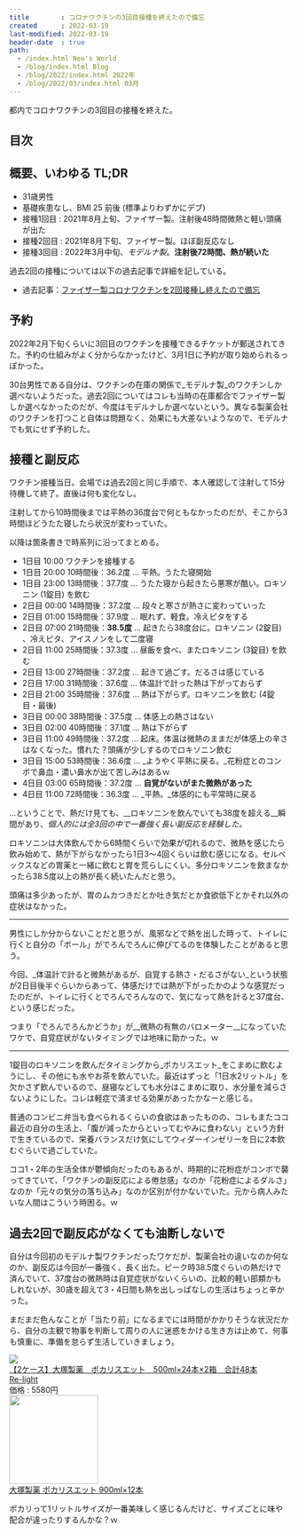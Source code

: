 ```yaml
---
title        : コロナワクチンの3回目接種を終えたので備忘
created      : 2022-03-19
last-modified: 2022-03-19
header-date  : true
path:
  - /index.html Neo's World
  - /blog/index.html Blog
  - /blog/2022/index.html 2022年
  - /blog/2022/03/index.html 03月
---
```


都内でコロナワクチンの3回目の接種を終えた。

## 目次

## 概要、いわゆる TL;DR

- 31歳男性
- 基礎疾患なし、BMI 25 前後 (標準よりわずかにデブ)
- 接種1回目 : 2021年8月上旬、ファイザー製。注射後48時間微熱と軽い頭痛が出た
- 接種2回目 : 2021年8月下旬、ファイザー製。ほぼ副反応なし
- 接種3回目 : 2022年3月中旬、_モデルナ製_。__注射後72時間、熱が続いた__

過去2回の接種については以下の過去記事で詳細を記している。

- 過去記事：[ファイザー製コロナワクチンを2回接種し終えたので備忘](/blog/2021/09/25-01.html)

## 予約

2022年2月下旬くらいに3回目のワクチンを接種できるチケットが郵送されてきた。予約の仕組みがよく分からなかったけど、3月1日に予約が取り始められるっぽかった。

30台男性である自分は、ワクチンの在庫の関係で_モデルナ製_のワクチンしか選べないようだった。過去2回についてはコレも当時の在庫都合でファイザー製しか選べなかったのだが、今度はモデルナしか選べないという。異なる製薬会社のワクチンを打つこと自体は問題なく、効果にも大差ないようなので、モデルナでも気にせず予約した。

## 接種と副反応

ワクチン接種当日。会場では過去2回と同じ手順で、本人確認して注射して15分待機して終了。直後は何も変化なし。

注射してから10時間後までは平熱の36度台で何ともなかったのだが、そこから3時間ほどうたた寝したら状況が変わっていた。

以降は箇条書きで時系列に沿ってまとめる。

- 1日目 10:00 ワクチンを接種する
- 1日目 20:00 10時間後：36.2度 … 平熱。うたた寝開始
- 1日目 23:00 13時間後：37.7度 … うたた寝から起きたら悪寒が酷い。ロキソニン (1錠目) を飲む
- 2日目 00:00 14時間後：37.2度 … 段々と寒さが熱さに変わっていった
- 2日目 01:00 15時間後：37.9度 … 眠れず、軽食。冷えピタをする
- 2日目 07:00 21時間後：__38.5度__ … 起きたら38度台に。ロキソニン (2錠目) 、冷えピタ、アイスノンをして二度寝
- 2日目 11:00 25時間後：37.3度 … 昼飯を食べ、またロキソニン (3錠目) を飲む
- 2日目 13:00 27時間後：37.2度 … 起きて過ごす。だるさは感じている
- 2日目 17:00 31時間後：37.6度 … 体温計で計った熱は下がっておらず
- 2日目 21:00 35時間後：37.6度 … 熱は下がらず。ロキソニンを飲む (4錠目・最後)
- 3日目 00:00 38時間後：37.5度 … 体感上の熱さはない
- 3日目 02:00 40時間後：37.1度 … 熱は下がらず
- 3日目 11:00 49時間後：37.2度 … 起床。体温は微熱のままだが体感上の辛さはなくなった。慣れた？頭痛が少しするのでロキソニン飲む
- 3日目 15:00 53時間後：36.6度 … _ようやく平熱に戻る。_花粉症とのコンボで鼻血・濃い鼻水が出て苦しみはあるｗ
- 4日目 03:00 65時間後：37.2度 … __自覚がないがまた微熱があった__
- 4日目 11:00 72時間後：36.3度 … _平熱。_体感的にも平常時に戻る

…ということで、熱だけ見ても、__ロキソニンを飲んでいても38度を超える__瞬間があり、_個人的には全3回の中で一番強く長い副反応を経験した。_

ロキソニンは大体飲んでから6時間くらいで効果が切れるので、微熱を感じたら飲み始めて、熱が下がらなかったら1日3～4回くらいは飲む感じになる。セルベックスなどの胃薬と一緒に飲むと胃を荒らしにくい。多分ロキソニンを飲まなかったら38.5度以上の熱が長く続いたんだと思う。

頭痛は多少あったが、胃のムカつきだとか吐き気だとか食欲低下とかそれ以外の症状はなかった。

---

男性にしか分からないことだと思うが、風邪などで熱を出した時って、トイレに行くと自分の「ボール」がでろんでろんに伸びてるのを体験したことがあると思う。

今回、_体温計で計ると微熱があるが、自覚する熱さ・だるさがない_という状態が2日目後半ぐらいからあって、体感だけでは熱が下がったかのような感覚だったのだが、トイレに行くとでろんでろんなので、気になって熱を計ると37度台、という感じだった。

つまり「でろんでろんかどうか」が__微熱の有無のバロメーター__になっていたワケで、自覚症状がないタイミングでは地味に助かった。ｗ

---

1錠目のロキソニンを飲んだタイミングから_ポカリスエット_をこまめに飲むようにし、その他にも水やお茶を飲んでいた。最近はずっと「1日水2リットル」を欠かさず飲んでいるので、昼寝などしても水分はこまめに取り、水分量を減らさないようにした。コレは軽症で済ませる効果があったかなーと感じる。

普通のコンビニ弁当も食べられるくらいの食欲はあったものの、コレもまたココ最近の自分の生活上、「腹が減ったからといってむやみに食わない」という方針で生きているので、栄養バランスだけ気にしてウィダーインゼリーを日に2本飲むぐらいで過ごしていた。

ココ1・2年の生活全体が鬱傾向だったのもあるが、時期的に花粉症がコンボで襲ってきていて、「ワクチンの副反応による倦怠感」なのか「花粉症によるダルさ」なのか「元々の気分の落ち込み」なのか区別が付かないでいた。元から病人みたいな人間はこういう時困る。ｗ

## 過去2回で副反応がなくても油断しないで

自分は今回初のモデルナ製ワクチンだったワケだが、製薬会社の違いなのか何なのか、副反応は今回が一番強く、長く出た。ピーク時38.5度ぐらいの熱だけで済んでいて、37度台の微熱時は自覚症状がないくらいの、比較的軽い部類かもしれないが、30歳を超えて3・4日間も熱を出しっぱなしの生活はちょっと辛かった。

まだまだ色んなことが「当たり前」になるまでには時間がかかりそうな状況だから、自分の主観で物事を判断して周りの人に迷惑をかける生き方は止めて、何事も慎重に、準備を怠らず生活していきましょう。

<div class="ad-rakuten">
  <div class="ad-rakuten-image">
    <a href="https://hb.afl.rakuten.co.jp/hgc/g00tvoa2.waxycbfa.g00tvoa2.waxydc72/?pc=https%3A%2F%2Fitem.rakuten.co.jp%2Fk-relight%2F20-4987035332602cs2%2F&amp;m=http%3A%2F%2Fm.rakuten.co.jp%2Fk-relight%2Fi%2F10002310%2F">
      <img src="https://thumbnail.image.rakuten.co.jp/@0_mall/k-relight/cabinet/thum1/0073205635.jpg?_ex=128x128">
    </a>
  </div>
  <div class="ad-rakuten-info">
    <div class="ad-rakuten-title">
      <a href="https://hb.afl.rakuten.co.jp/hgc/g00tvoa2.waxycbfa.g00tvoa2.waxydc72/?pc=https%3A%2F%2Fitem.rakuten.co.jp%2Fk-relight%2F20-4987035332602cs2%2F&amp;m=http%3A%2F%2Fm.rakuten.co.jp%2Fk-relight%2Fi%2F10002310%2F">【2ケース】大塚製薬　ポカリスエット　500ml×24本×2箱　合計48本</a>
    </div>
    <div class="ad-rakuten-shop">
      <a href="https://hb.afl.rakuten.co.jp/hgc/g00tvoa2.waxycbfa.g00tvoa2.waxydc72/?pc=https%3A%2F%2Fwww.rakuten.co.jp%2Fk-relight%2F&amp;m=http%3A%2F%2Fm.rakuten.co.jp%2Fk-relight%2F">Re-light</a>
    </div>
    <div class="ad-rakuten-price">価格 : 5580円</div>
  </div>
</div>

<div class="ad-amazon">
  <div class="ad-amazon-image">
    <a href="https://www.amazon.co.jp/dp/B0044WZFZ0?tag=neos21-22&amp;linkCode=osi&amp;th=1&amp;psc=1">
      <img src="https://m.media-amazon.com/images/I/41Fjd2z0s9L._SL160_.jpg" width="160" height="160">
    </a>
  </div>
  <div class="ad-amazon-info">
    <div class="ad-amazon-title">
      <a href="https://www.amazon.co.jp/dp/B0044WZFZ0?tag=neos21-22&amp;linkCode=osi&amp;th=1&amp;psc=1">大塚製薬 ポカリスエット 900ml×12本</a>
    </div>
  </div>
</div>

ポカリって1リットルサイズが一番美味しく感じるんだけど、サイズごとに味や配合が違ったりするんかな？ｗ
